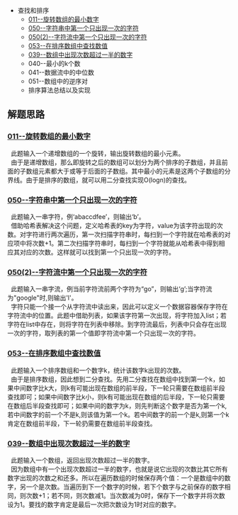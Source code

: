 * 查找和排序
    * [011--旋转数组的最小数字](Solution011.java)
    * [050--字符串中第一个只出现一次的字符](Solution050.java)
    * [050(2)--字符流中第一个只出现一次的字符](Solution050_1.java)
    * [053--在排序数组中查找数值](Solution053.java)
    * [039--数组中出现次数超过一半的数字](Solution039.java)
    * 040--最小的k个数
    * 041--数据流中的中位数
    * 051--数组中的逆序对
    * 排序算法总结以及实现



解题思路
------
### [011--旋转数组的最小数字](Solution011.java)
&nbsp;&nbsp;此题输入一个递增数组的一个旋转，输出旋转数组的最小元素。<br>
&nbsp;&nbsp;由于是递增数组，那么即旋转之后的数组可以划分为两个排序的子数组，并且前面的子数组元素都大于或等于后面的子数组。其中最小的元素是这两个子数组的分界线。由于是排序的数组，就可以用二分查找实现O(logn)的查找。<br>


### [050--字符串中第一个只出现一次的字符](Solution050.java)
&nbsp;&nbsp;此题输入一串字符，例‘abaccdfee’，则输出‘b’。<br>
&nbsp;&nbsp;借助哈希表解决这个问题，定义哈希表的key为字符，value为该字符出现的次数。对字符进行两次遍历，第一次扫描字符串时，每扫到一个字符就在哈希表的对应项中将次数+1。第二次扫描字符串时，每扫到一个字符就能从哈希表中得到相应其对应的次数。这样就可以找到第一个只出现一次的字符。<br>

### [050(2)--字符流中第一个只出现一次的字符](Solution050_1.java)
&nbsp;&nbsp;此题输入一串字流，例当前字符流前两个字符为“go”，则输出‘g’;当字符流为"google"时,则输出'l'。<br>
&nbsp;&nbsp;字符只能一个接一个从字符流中读出来，因此可以定义一个数据容器保存字符在字符流中的位置。此题中借助列表，如果该字符第一次出现，将字符加入list；若字符在list中存在，则将字符在列表中移除。到字符流最后，列表中只会存在出现一次的字符，取列表的第一个值即字符流中第一个只出现一次的字符。<br>

### [053--在排序数组中查找数值](Solution053.java)
&nbsp;&nbsp;此题输入一个排序数组和一个数字k，统计该数字k出现的次数。<br>
&nbsp;&nbsp;由于是排序数组，因此想到二分查找。先用二分查找在数组中找到第一个k，如果中间数字比k大，则k有可能出现在数组的前半段，下一轮只需要在数组前半段查找即可；如果中间数字比k小，则k有可能出现在数组的后半段，下一轮只需要在数组后半段查找即可；如果中间的数字为k，则先判断这个数字是否为第一个k,若中间数字的前一个不是k,则该值为第一个k。若中间数字的前一个是k,则第一个k肯定在数组前半段，下一轮扔需要在数组前半段查找。<br>

### [039--数组中出现次数超过一半的数字](Solution039.java)
&nbsp;&nbsp;此题输入一个数组，返回出现次数超过一半的数字。<br>
&nbsp;&nbsp;因为数组中有一个出现次数超过一半的数字，也就是说它出现的次数比其它所有数字出现的次数之和还多。所以在遍历数组的时候保存两个值：一个是数组中的数字，另一个是次数。当遍历到下一个数字的时候，若下个数字与之前保存的数字相同，则次数+1；若不同，则次数减1。当次数减为0时，保存下一个数字并将次数设为1。要找的数字肯定是最后一次把次数设为1时对应的数字。<br>
